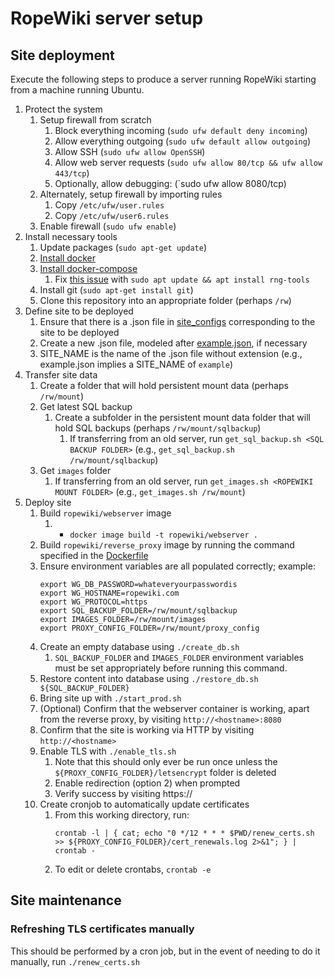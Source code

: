 # RopeWiki server setup

## Site deployment
Execute the following steps to produce a server running RopeWiki starting from a machine running Ubuntu.

1. Protect the system
    1. Setup firewall from scratch
        1. Block everything incoming (`sudo ufw default deny incoming`)
        1. Allow everything outgoing (`sudo ufw default allow outgoing`)
        1. Allow SSH (`sudo ufw allow OpenSSH`)
        1. Allow web server requests (`sudo ufw allow 80/tcp && ufw allow 443/tcp`)
        1. Optionally, allow debugging: (`sudo ufw allow 8080/tcp)
    1. Alternately, setup firewall by importing rules
        1. Copy `/etc/ufw/user.rules`
        1. Copy `/etc/ufw/user6.rules`
    1. Enable firewall (`sudo ufw enable`)
1. Install necessary tools
    1. Update packages (`sudo apt-get update`)
    1. [Install docker](https://docs.docker.com/engine/install/ubuntu/#install-using-the-repository)
    1. [Install docker-compose](https://docs.docker.com/compose/install/#install-compose-on-linux-systems)
        1. Fix [this issue](https://github.com/docker/compose/issues/6931) with `sudo apt update && apt install rng-tools`
    1. Install git (`sudo apt-get install git`)
    1. Clone this repository into an appropriate folder (perhaps `/rw`)
1. Define site to be deployed
    1. Ensure that there is a .json file in [site_configs](site_configs) corresponding to the site to be deployed
    1. Create a new .json file, modeled after [example.json](site_configs/example.json), if necessary
    1. SITE_NAME is the name of the .json file without extension (e.g., example.json implies a SITE_NAME of `example`)
1. Transfer site data
    1. Create a folder that will hold persistent mount data (perhaps `/rw/mount`)
    1. Get latest SQL backup
        1. Create a subfolder in the persistent mount data folder that will hold SQL backups (perhaps `/rw/mount/sqlbackup`)
            1. If transferring from an old server, run `get_sql_backup.sh <SQL BACKUP FOLDER>` (e.g., `get_sql_backup.sh /rw/mount/sqlbackup`)
    1. Get `images` folder
        1. If transferring from an old server, run `get_images.sh <ROPEWIKI MOUNT FOLDER>` (e.g., `get_images.sh /rw/mount`)
1. Deploy site
    1. Build `ropewiki/webserver` image
        1. * `docker image build -t ropewiki/webserver .`
    1. Build `ropewiki/reverse_proxy` image by running the command specified in the [Dockerfile](reverse_proxy/Dockerfile)
    1. Ensure environment variables are all populated correctly; example:
       ```shell
       export WG_DB_PASSWORD=whateveryourpasswordis
       export WG_HOSTNAME=ropewiki.com
       export WG_PROTOCOL=https
       export SQL_BACKUP_FOLDER=/rw/mount/sqlbackup
       export IMAGES_FOLDER=/rw/mount/images
       export PROXY_CONFIG_FOLDER=/rw/mount/proxy_config
       ```
    1. Create an empty database using `./create_db.sh`
        1. `SQL_BACKUP_FOLDER` and `IMAGES_FOLDER` environment variables must be set appropriately before running this command.
    1. Restore content into database using `./restore_db.sh ${SQL_BACKUP_FOLDER}`
    1. Bring site up with `./start_prod.sh`
    1. (Optional) Confirm that the webserver container is working, apart from the reverse proxy, by visiting `http://<hostname>:8080`
    1. Confirm that the site is working via HTTP by visiting `http://<hostname>`
    1. Enable TLS with `./enable_tls.sh`
        1. Note that this should only ever be run once unless the `${PROXY_CONFIG_FOLDER}/letsencrypt` folder is deleted
        1. Enable redirection (option 2) when prompted
        1. Verify success by visiting https://<hostname>
    1. Create cronjob to automatically update certificates
        1. From this working directory, run:
            ```
            crontab -l | { cat; echo "0 */12 * * * $PWD/renew_certs.sh >> ${PROXY_CONFIG_FOLDER}/cert_renewals.log 2>&1"; } | crontab -
            ```
        1. To edit or delete crontabs, `crontab -e`

## Site maintenance
### Refreshing TLS certificates manually
This should be performed by a cron job, but in the event of needing to do it
manually, run `./renew_certs.sh`
